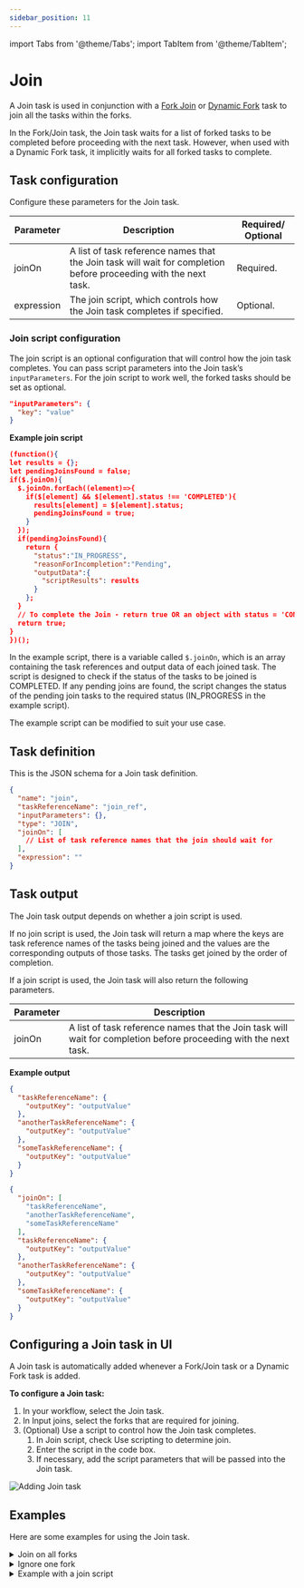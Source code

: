 ```yaml
---
sidebar_position: 11
---
```


import Tabs from '@theme/Tabs';
import TabItem from '@theme/TabItem';

# Join 

A Join task is used in conjunction with a [Fork Join](https://orkes.io/content/reference-docs/operators/fork-join) or [Dynamic Fork](https://orkes.io/content/reference-docs/operators/dynamic-fork) task to join all the tasks within the forks.

In the Fork/Join task, the Join task waits for a list of forked tasks to be completed before proceeding with the next task. However, when used with a Dynamic Fork task, it implicitly waits for all forked tasks to complete.

## Task configuration
Configure these parameters for the Join task.

| Parameter     | Description                                                                                                                                                                                                | Required/ Optional |
| ------------- | ---------------------------------------------------------------------------------------------------------------------------------------------------------------------------------------------------------- | ------------- |
| joinOn | A list of task reference names that the Join task will wait for completion before proceeding with the next task. | Required. |
| expression | The join script, which controls how the Join task completes if specified. | Optional. |


### Join script configuration
The join script is an optional configuration that will control how the join task completes. You can pass script parameters into the Join task’s `inputParameters`. For the join script to work well, the forked tasks should be set as optional.

``` json
"inputParameters": {
  "key": "value"
}
```

**Example join script**
``` json
(function(){
let results = {};
let pendingJoinsFound = false;
if($.joinOn){
  $.joinOn.forEach((element)=>{
    if($[element] && $[element].status !== 'COMPLETED'){
      results[element] = $[element].status;
      pendingJoinsFound = true;
    }
  });
  if(pendingJoinsFound){
    return {
      "status":"IN_PROGRESS",
      "reasonForIncompletion":"Pending",
      "outputData":{
        "scriptResults": results
      }
    };
  }
  // To complete the Join - return true OR an object with status = 'COMPLETED' like above.
  return true;
}
})();
```

In the example script, there is a variable called `$.joinOn`, which is an array containing the task references and output data of each joined task. The script is designed to check if the status of the tasks to be joined is COMPLETED.  If any pending joins are found, the script changes the status of the pending join tasks to the required status (IN_PROGRESS in the example script).

The example script can be modified to suit your use case.


## Task definition
This is the JSON schema for a Join task definition.


```json
{
  "name": "join",
  "taskReferenceName": "join_ref",
  "inputParameters": {},
  "type": "JOIN",
  "joinOn": [
    // List of task reference names that the join should wait for
  ],
  "expression": ""
}
```

## Task output
The Join task output depends on whether a join script is used.

If no join script is used, the Join task will return a map where the keys are task reference names of the tasks being joined and the values are the corresponding outputs of those tasks. The tasks get joined by the order of completion.

If a join script is used, the Join task will also return the following parameters.

| Parameter     | Description                                                       |
| ------------- | ----------------------------------------------------------------- |
| joinOn | A list of task reference names that the Join task will wait for completion before proceeding with the next task. |

**Example output**

<Tabs>
<TabItem value="no script" label="with no join script">

```json
{
  "taskReferenceName": {
    "outputKey": "outputValue"
  },
  "anotherTaskReferenceName": {
    "outputKey": "outputValue"
  },
  "someTaskReferenceName": {
    "outputKey": "outputValue"
  }
}
```

</TabItem>
<TabItem value="script" label="with join script">

```json
{
  "joinOn": [
    "taskReferenceName",
    "anotherTaskReferenceName",
    "someTaskReferenceName"
  ],
  "taskReferenceName": {
    "outputKey": "outputValue"
  },
  "anotherTaskReferenceName": {
    "outputKey": "outputValue"
  },
  "someTaskReferenceName": {
    "outputKey": "outputValue"
  }
}
```

</TabItem>
</Tabs>

## Configuring a Join task in UI
A Join task is automatically added whenever a Fork/Join task or a Dynamic Fork task is added.

**To configure a Join task:**
1. In your workflow, select the Join task.
2. In Input joins, select the forks that are required for joining.
3. (Optional) Use a script to control how the Join task completes. 
    1. In Join script, check Use scripting to determine join.
    2. Enter the script in the code box.
    3. If necessary, add the script parameters that will be passed into the Join task.

<p><img src="/content/img/ui-guide-join-task.png" alt="Adding Join task" /></p>

## Examples
Here are some examples for using the Join task.

<details><summary>Join on all forks
</summary>
<p>

In this example, the Join task waits for all forks to complete. The task will wait for the completion of `my_task_ref_1` and `my_task_ref_2` as specified by the `joinOn` attribute.

```json
// Join task definition

{
  "name": "join_task",
  "taskReferenceName": "my_join_task_ref",
  "type": "JOIN",
  "joinOn": [
    "my_task_ref_1",
    "my_task_ref_2"
  ]
}
```
</p>
</details>

<details><summary>Ignore one fork</summary>
<p>

In this example, the Fork task spawns three tasks, an email_notification task, an sms_notification task, and a http_notification task. Email and SMS are usually the best-effort delivery systems. However, in the case of an HTTP-based notification, you get a return code, and you can retry until it succeeds or eventually give up.

When you set up a notification workflow, you may decide to continue after sending an email and SMS notification. In that case, you can choose to joinOn those specific tasks only. Meanwhile, the http_notification task will continue to execute but will not block the rest of the workflow from proceeding.


```json
// task definitions

[
  {
    "name": "fork_join",
    "taskReferenceName": "my_fork_join_ref",
    "type": "FORK_JOIN",
    "forkTasks": [
      [
        {
          "name": "email_notification",
          "taskReferenceName": "email_notification_ref",
          "type": "SIMPLE"
        }
      ],
      [
        {
          "name": "sms_notification",
          "taskReferenceName": "sms_notification_ref",
          "type": "SIMPLE"
        }
      ],
      [
        {
          "name": "http_notification",
          "taskReferenceName": "http_notification_ref",
          "type": "SIMPLE"
        }
      ]
    ]
  },
  {
    "name": "notification_join",
    "taskReferenceName": "notification_join_ref",
    "type": "JOIN",
    "joinOn": [
      "email_notification_ref",
      "sms_notification_ref"
    ]
  }
]
```

This is the output of notification_join. The output is a map, where the keys are the reference names of tasks being joined and the corresponding values are the outputs of those tasks.

```json
// Join task output

{
  "email_notification_ref": {
    "email_sent_at": "2021-11-06T07:37:17+0000",
    "email_sent_to": "test@example.com"
  },
  "sms_notification_ref": {
    "sms_sent_at": "2021-11-06T07:37:17+0129",
    "sms_sent_to": "+1-xxx-xxx-xxxx"
  }
}
```
</p>
</details>

<details><summary>Example with a join script</summary>

Consider a Fork/Join task with two forks, each containing a sub-workflow.

<p align="center"><img src="/content/img/join-task-example-using-script.png" alt="Join task example" width="70%"
                       height="auto"/></p>

Both forked tasks are marked as optional and the Join task is joined using the following join script.


```javascript
(function(){
  let results = {};
  let pendingJoinsFound = false;
  if($.joinOn){
    $.joinOn.forEach((element)=>{
      if($[element] && $[element].status !== 'COMPLETED'){
        results[element] = $[element].status;
        pendingJoinsFound = true;
      }
    });
    if(pendingJoinsFound){
      return {
        "status":"IN_PROGRESS",
        "reasonForIncompletion":"Pending",
        "outputData":{
          "scriptResults": results
        }
      };
    }
    return true;   // To complete the join, return true OR an object with status = 'COMPLETED' like above.
  }
})();
```
This script ensures that the Join task is completed only if all the forks are completed. If any pending joins are found, the script will return the Join task status to IN_PROGRESS. Only after the forked tasks are completed, then the script will complete the Join task.

If the workflow is run, you can see that the join has not been completed and is waiting for the second fork to complete. Based on the script, the join task will remain in the in-progress state until the pending joins are completed.

<p align="center"><img src="/content/img/join-task-in-progress-state.png" alt="Join task not completed and returned to in progress state" width="80%"
                       height="auto"/></p>

The join task is completed after the issue with the second forked task is fixed.

<p align="center"><img src="/content/img/join-task-completed-state.png" alt="Join task completed" width="60%"
                       height="auto"/></p>

</details>